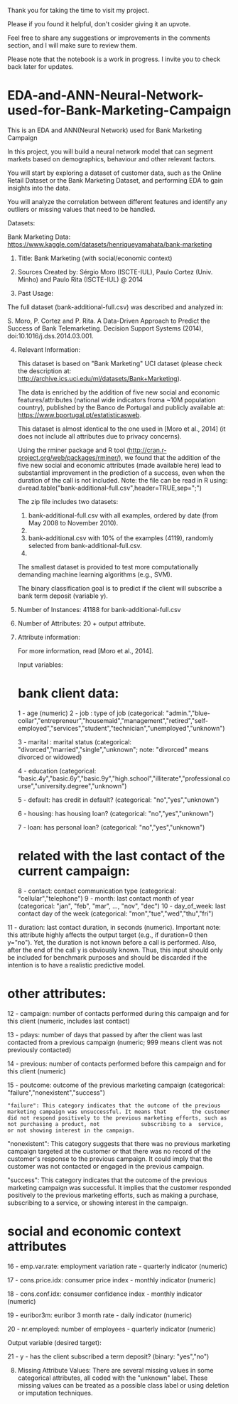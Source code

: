 Thank you for taking the time to visit my project. 

Please if you found it helpful, don't cosider giving it an upvote.

Feel free to share any suggestions or improvements in the comments section, and I will make sure to review them.

Please note that the notebook is a work in progress. I invite you to check back later for updates.

# EDA-and-ANN-Neural-Network-used-for-Bank-Marketing-Campaign
This is an EDA and ANN(Neural Network) used for Bank Marketing Campaign


In this project, you will build a neural network model that can segment markets based on demographics, behaviour and other relevant factors.

You will start by exploring a dataset of customer data, such as the Online Retail Dataset or the Bank Marketing Dataset, 
and performing EDA to gain insights into the data. 

You will analyze the correlation between different features and identify any outliers or missing values that need to be handled.

Datasets: 

Bank Marketing Data:
https://www.kaggle.com/datasets/henriqueyamahata/bank-marketing

1. Title: Bank Marketing (with social/economic context)

2. Sources
   Created by: Sérgio Moro (ISCTE-IUL), Paulo Cortez (Univ. Minho) and Paulo Rita (ISCTE-IUL) @ 2014
   
3. Past Usage:

  The full dataset (bank-additional-full.csv) was described and analyzed in:

  S. Moro, P. Cortez and P. Rita. A Data-Driven Approach to Predict the Success of Bank Telemarketing. Decision Support Systems (2014), doi:10.1016/j.dss.2014.03.001.
 
4. Relevant Information:

   This dataset is based on "Bank Marketing" UCI dataset (please check the description at: http://archive.ics.uci.edu/ml/datasets/Bank+Marketing).
   
   The data is enriched by the addition of five new social and economic features/attributes (national wide indicators froma ~10M population country), published by the Banco de Portugal and publicly available at: https://www.bportugal.pt/estatisticasweb.
   
   This dataset is almost identical to the one used in [Moro et al., 2014] (it does not include all attributes due to privacy concerns).
   
   Using the rminer package and R tool (http://cran.r-project.org/web/packages/rminer/), we found that the addition of the five new social and economic attributes (made available here) lead to substantial improvement in the prediction of a success, even when the duration of the call is not included. Note: the file can be read in R using: d=read.table("bank-additional-full.csv",header=TRUE,sep=";")

   The zip file includes two datasets:
   
      1) bank-additional-full.csv with all examples, ordered by date (from May 2008 to November 2010).
      2) 
      3) bank-additional.csv with 10% of the examples (4119), randomly selected from bank-additional-full.csv.
      4) 
   The smallest dataset is provided to test more computationally demanding machine learning algorithms (e.g., SVM).

   The binary classification goal is to predict if the client will subscribe a bank term deposit (variable y).

6. Number of Instances: 41188 for bank-additional-full.csv

7. Number of Attributes: 20 + output attribute.

8. Attribute information:

   For more information, read [Moro et al., 2014].

   Input variables:

   # bank client data:
   1 - age (numeric)
   2 - job : type of job (categorical: "admin.","blue-collar","entrepreneur","housemaid","management","retired","self-employed","services","student","technician","unemployed","unknown")
   
   3 - marital : marital status (categorical: "divorced","married","single","unknown"; note: "divorced" means divorced or widowed)
   
   4 - education (categorical: "basic.4y","basic.6y","basic.9y","high.school","illiterate","professional.course","university.degree","unknown")
   
   5 - default: has credit in default? (categorical: "no","yes","unknown")
   
   6 - housing: has housing loan? (categorical: "no","yes","unknown")
   
   7 - loan: has personal loan? (categorical: "no","yes","unknown")
   
   # related with the last contact of the current campaign:
   8 - contact: contact communication type (categorical: "cellular","telephone") 
   9 - month: last contact month of year (categorical: "jan", "feb", "mar", ..., "nov", "dec")
  10 - day_of_week: last contact day of the week (categorical: "mon","tue","wed","thu","fri")

  11 - duration: last contact duration, in seconds (numeric).
  Important note: 
  this attribute highly affects the output target (e.g., if duration=0 then y="no"). Yet, 
  the duration is not known before a call is performed. Also, after the end of the call y is obviously known. 
  Thus, this input should only be included for benchmark purposes and should be discarded if the intention is to have a realistic predictive model.

   # other attributes:
   
  12 - campaign: number of contacts performed during this campaign and for this client (numeric, includes last contact)
  
  13 - pdays: number of days that passed by after the client was last contacted from a previous campaign (numeric; 999 means   client was not previously contacted)
  
  14 - previous: number of contacts performed before this campaign and for this client (numeric)
  
  15 - poutcome: outcome of the previous marketing campaign (categorical: "failure","nonexistent","success")
  

    "failure": This category indicates that the outcome of the previous marketing campaign was unsuccessful. It means that        the customer did not respond positively to the previous marketing efforts, such as not purchasing a product, not             subscribing to a  service, or not showing interest in the campaign.


   "nonexistent": This category suggests that there was no previous marketing campaign targeted at the customer or that there     was no record of the customer's response to the previous campaign. It could imply that the customer was not contacted or      engaged in the previous campaign.


   "success": This category indicates that the outcome of the previous marketing campaign was successful. It implies that the    customer responded positively to the previous marketing efforts, such as making a purchase, subscribing to a service, or      showing interest in the campaign.


   
   # social and economic context attributes
   
  16 - emp.var.rate: employment variation rate - quarterly indicator (numeric)
  
  17 - cons.price.idx: consumer price index - monthly indicator (numeric)    
  
  18 - cons.conf.idx: consumer confidence index - monthly indicator (numeric)  
  
  19 - euribor3m: euribor 3 month rate - daily indicator (numeric)
  
  20 - nr.employed: number of employees - quarterly indicator (numeric)

  Output variable (desired target):
  
  21 - y - has the client subscribed a term deposit? (binary: "yes","no")

8. Missing Attribute Values: There are several missing values in some categorical attributes, all coded with the "unknown" label.
 These missing values can be treated as a possible class label or using deletion or imputation techniques. 
